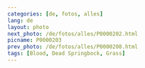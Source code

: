 ```yaml
---
categories: [de, fotos, alles]
lang: de
layout: photo
next_photo: /de/fotos/alles/P0000202.html
picname: P0000203
prev_photo: /de/fotos/alles/P0000208.html
tags: [Blood, Dead Springbock, Grass]
---
```

